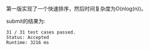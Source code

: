 第一版实现了一个快速排序，然后时间复杂度为O(nlog(n))。

submit的结果为:
```
31 / 31 test cases passed.
Status: Accepted
Runtime: 3216 ms
```
